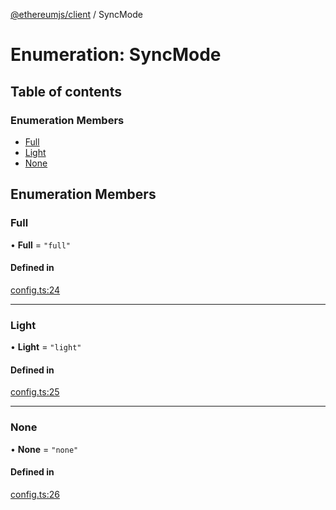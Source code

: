[@ethereumjs/client](../README.md) / SyncMode

# Enumeration: SyncMode

## Table of contents

### Enumeration Members

- [Full](SyncMode.md#full)
- [Light](SyncMode.md#light)
- [None](SyncMode.md#none)

## Enumeration Members

### Full

• **Full** = ``"full"``

#### Defined in

[config.ts:24](https://github.com/ethereumjs/ethereumjs-monorepo/blob/master/packages/client/src/config.ts#L24)

___

### Light

• **Light** = ``"light"``

#### Defined in

[config.ts:25](https://github.com/ethereumjs/ethereumjs-monorepo/blob/master/packages/client/src/config.ts#L25)

___

### None

• **None** = ``"none"``

#### Defined in

[config.ts:26](https://github.com/ethereumjs/ethereumjs-monorepo/blob/master/packages/client/src/config.ts#L26)
